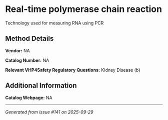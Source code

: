 # Real-time polymerase chain reaction

Technology used for measuring RNA using PCR

## Method Details

**Vendor:** NA

**Catalog Number:** NA

**Relevant VHP4Safety Regulatory Questions:** Kidney Disease (b)

## Additional Information

**Catalog Webpage:** NA

---

*Generated from issue #141 on 2025-09-29*
